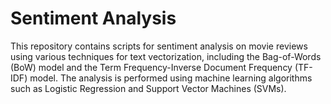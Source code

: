 # Sentiment Analysis
This repository contains scripts for sentiment analysis on movie reviews using various techniques for text vectorization, including the Bag-of-Words (BoW) model and the Term Frequency-Inverse Document Frequency (TF-IDF) model. The analysis is performed using machine learning algorithms such as Logistic Regression and Support Vector Machines (SVMs).